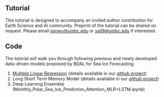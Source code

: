 ## Tutorial
This tutorial is designed to accompany an invited author contribution for Earth Science and AI community. Preprint of the tutorial can be shared on request. Please email jianwu@umbc.edu or sali9@umbc.edu if interested.


## Code
The tutorial will walk you through following previous and newly developed data-driven models proposed by BDAL for Sea Ice Forecasting.
1. [Multiple Linear Regression](https://github.com/big-data-lab-umbc/sea-ice-prediction/blob/main/probabilistic-modeling/models/MLR.ipynb) (details available in our [github project](https://github.com/big-data-lab-umbc/sea-ice-prediction/blob/main/probabilistic-modeling/))
2. Long Short Term Memory Model (details available in our [github project](https://github.com/big-data-lab-umbc/sea-ice-prediction/blob/main/climate-change-ai-workshop/models/Polar_Sea_Ice_Prediction_mLSTM.ipynb))
3. Deep Learning Ensemble (Monthly_Polar_Sea_Ice_Prediction_Attention_MLR+LSTM.ipynb)
